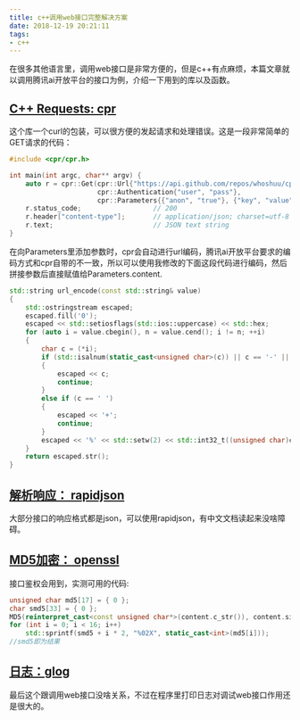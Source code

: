 ```yaml
---
title: c++调用web接口完整解决方案
date: 2018-12-19 20:21:11
tags:
- c++
---
```




在很多其他语言里，调用web接口是非常方便的，但是c++有点麻烦，本篇文章就以调用腾讯ai开放平台的接口为例，介绍一下用到的库以及函数。



## [C++ Requests: cpr](https://github.com/whoshuu/cpr)

这个库一个curl的包装，可以很方便的发起请求和处理错误。这是一段非常简单的GET请求的代码：

```c++
#include <cpr/cpr.h>

int main(int argc, char** argv) {
    auto r = cpr::Get(cpr::Url{"https://api.github.com/repos/whoshuu/cpr/contributors"},
                      cpr::Authentication{"user", "pass"},
                      cpr::Parameters{{"anon", "true"}, {"key", "value"}});
    r.status_code;                  // 200
    r.header["content-type"];       // application/json; charset=utf-8
    r.text;                         // JSON text string
}
```

在向Parameters里添加参数时，cpr会自动进行url编码，腾讯ai开放平台要求的编码方式和cpr自带的不一致，所以可以使用我修改的下面这段代码进行编码，然后拼接参数后直接赋值给Parameters.content.

``` c++
std::string url_encode(const std::string& value)
{
    std::ostringstream escaped;
    escaped.fill('0');
    escaped << std::setiosflags(std::ios::uppercase) << std::hex;
    for (auto i = value.cbegin(), n = value.cend(); i != n; ++i)
    {
        char c = (*i);
        if (std::isalnum(static_cast<unsigned char>(c)) || c == '-' || c == '_' || c == '.' || c == '~')
        {
            escaped << c;
            continue;
        }
        else if (c == ' ')
        {
            escaped << '+';
            continue;
        }
        escaped << '%' << std::setw(2) << std::int32_t((unsigned char)c);
    }
    return escaped.str();
}
```



## [解析响应： rapidjson](https://github.com/Tencent/rapidjson)

大部分接口的响应格式都是json，可以使用rapidjson，有中文文档读起来没啥障碍。



## [MD5加密： openssl](https://github.com/openssl/openssl)

接口鉴权会用到，实测可用的代码:

``` c++
unsigned char md5[17] = { 0 };
char smd5[33] = { 0 };
MD5(reinterpret_cast<const unsigned char*>(content.c_str()), content.size(), md5);
for (int i = 0; i < 16; i++)
    std::sprintf(smd5 + i * 2, "%02X", static_cast<int>(md5[i]));
//smd5即为结果
```



## [日志：glog](https://github.com/google/glog)

最后这个跟调用web接口没啥关系，不过在程序里打印日志对调试web接口作用还是很大的。